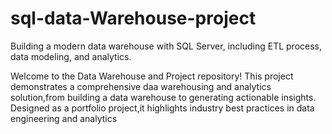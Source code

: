 # sql-data-Warehouse-project
Building a modern data warehouse with SQL Server, including ETL process, data modeling, and analytics.


Welcome to the Data Warehouse and Project repository!
This project demonstrates a comprehensive daa warehousing and analytics
solution,from building a data warehouse to generating actionable insights.
Designed as a portfolio project,it highlights industry best practices in data
engineering and analytics
